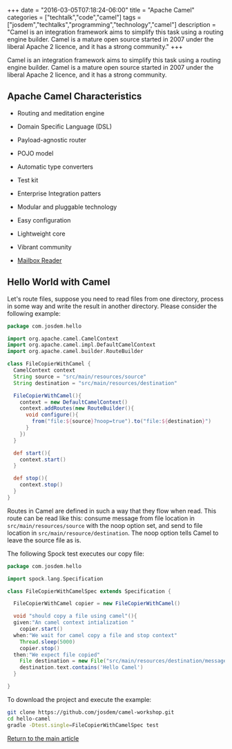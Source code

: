 +++
date = "2016-03-05T07:18:24-06:00"
title = "Apache Camel"
categories = ["techtalk","code","camel"]
tags = ["josdem","techtalks","programming","technology","camel"]
description = "Camel is an integration framework aims to simplify this task using a routing engine builder. Camel is a mature open source started in 2007 under the liberal Apache 2 licence, and it has a strong community."
+++

Camel is an integration framework aims to simplify this task using a routing engine builder. Camel is a mature open source started in 2007 under the liberal Apache 2 licence, and it has a strong community.

## Apache Camel Characteristics

* Routing and meditation engine
* Domain Specific Language (DSL)
* Payload-agnostic router
* POJO model
* Automatic type converters
* Test kit
* Enterprise Integration patters
* Modular and pluggable technology
* Easy configuration
* Lightweight core
* Vibrant community

* [Mailbox Reader](/techtalk/camel/mailbox_reader)

## Hello World with Camel

Let's route files, suppose you need to read files from one directory, process in some way and write the result in another directory. Please consider the following example:

```groovy
package com.josdem.hello

import org.apache.camel.CamelContext
import org.apache.camel.impl.DefaultCamelContext
import org.apache.camel.builder.RouteBuilder

class FileCopierWithCamel {
  CamelContext context
  String source = "src/main/resources/source"
  String destination = "src/main/resources/destination"

  FileCopierWithCamel(){
    context = new DefaultCamelContext()
    context.addRoutes(new RouteBuilder(){
      void configure(){
        from("file:${source}?noop=true").to("file:${destination}")
      }
    })
  }

  def start(){
    context.start()
  }

  def stop(){
    context.stop()
  }
}

```

Routes in Camel are defined in such a way that they flow when read. This route can be read like this: consume message from file location in `src/main/resources/source` with the noop option set, and send to file location in `src/main/resource/destination`. The noop option tells Camel to leave the source file as is.

The following Spock test executes our copy file:

```groovy
package com.josdem.hello

import spock.lang.Specification

class FileCopierWithCamelSpec extends Specification {

  FileCopierWithCamel copier = new FileCopierWithCamel()

  void "should copy a file using camel"(){
  given:"An camel context intialization "
    copier.start()
  when:"We wait for camel copy a file and stop context"
    Thread.sleep(5000)
    copier.stop()
  then:"We expect file copied"
    File destination = new File("src/main/resources/destination/message.txt")
    destination.text.contains('Hello Camel')
  }

}
```

To download the project and execute the example:

```bash
git clone https://github.com/josdem/camel-workshop.git
cd hello-camel
gradle -Dtest.single=FileCopierWithCamelSpec test
```

[Return to the main article](/techtalk/techtalks)

